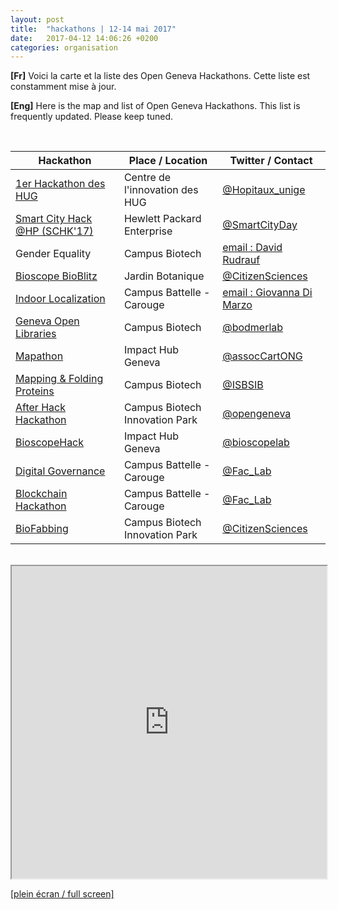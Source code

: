 ```yaml
---
layout: post
title:  "hackathons | 12-14 mai 2017"
date:   2017-04-12 14:06:26 +0200
categories: organisation
---
```


**[Fr]** Voici la carte et la liste des Open Geneva Hackathons. Cette liste est constamment mise à jour.


**[Eng]** Here is the map and list of Open Geneva Hackathons. This list is frequently updated. Please keep tuned.



<br>

| Hackathon                                        | Place / Location                         | Twitter / Contact         |
|---------------------------------------------------|--------------------------------|------------------|
| <a href="http://www.hug-ge.ch/hackathon" target="_blank">1er Hackathon des HUG</a>                             | Centre de l'innovation des HUG | <a href="https://twitter.com/Hopitaux_unige" target="_blank">@Hopitaux_unige</a>  |
| <a href="http://www.smartcityday.ch/smart-city-hack---schk17.html" target="_blank">Smart City Hack @HP (SCHK'17)</a>                    | Hewlett Packard Enterprise     | <a href="https://twitter.com/SmartCityDay" target="_blank">@SmartCityDay    |
| Gender Equality                              | Campus Biotech                 |       <a href="mailto:david.rudrauf@unige.ch"> email : David Rudrauf</a>           |
| <a href="#" target="_blank">Bioscope BioBlitz </a>                                   | Jardin Botanique             | <a href="https://twitter.com/CitizenSciences" target="_blank">@CitizenSciences</a>  |
| <a href="" target="_blank">Indoor Localization</a>                                    | Campus Battelle - Carouge                        |   <a href="mailto:Giovanna.DiMarzo@unige.ch">email : Giovanna Di Marzo</a>     |
| <a href="http://make.opendata.ch/wiki/glam:2017-05" target="_blank">Geneva Open Libraries</a>                                     | Campus Biotech                 |    <a href="https://twitter.com/bodmerlab" target="_blank">@bodmerlab</a>               |
| <a href="https://drive.google.com/file/d/0B679PlZbemUKN18tM3RvanM4TnF0b2QxTVZhZVVXcUlEQXRF/view?usp=sharing" target="_blank">Mapathon</a>                                       | Impact Hub Geneva              | <a href="https://twitter.com/assocCartONG" target="_blank">@assocCartONG</a>    |
| <a href="http://www.sib.swiss/" target="_blank">Mapping & Folding Proteins</a>  | Campus Biotech                 | <a href="https://twitter.com/ISBSIB" target="_blank">@ISBSIB</a>          |
| <a href="" target="_blank">After Hack Hackathon</a>                          | Campus Biotech Innovation Park |     <a href="https://twitter.com/opengeneva" target="_blank">@opengeneva</a>            |
| <a href="" target="_blank">BioscopeHack</a>                                       | Impact Hub Geneva              | <a href="https://twitter.com/bioscopelab" target="_blank">@bioscopelab</a>     |
| <a href="https://twitter.com/Fac_Lab" target="_blank">Digital Governance</a>                                             | Campus Battelle - Carouge        | <a href="https://twitter.com/Fac_Lab" target="_blank">@Fac_Lab</a>        |
| <a href="https://twitter.com/Fac_Lab" target="_blank">Blockchain Hackathon</a>                                             | Campus Battelle - Carouge        | <a href="https://twitter.com/Fac_Lab" target="_blank">@Fac_Lab</a>        |
| <a href="http://http://citizensciences.net/biofabbing/" target="_blank">BioFabbing</a>                                             | Campus Biotech Innovation Park        | <a href="https://twitter.com/CitizenSciences" target="_blank">@CitizenSciences</a>        |


<br>

<div id="map"></div>
<iframe src="http://129.194.69.137/map/" width="100%" height="500"></iframe>

<a href="http://129.194.69.137/map/"  target="_blank">[plein écran / full screen]</a>

